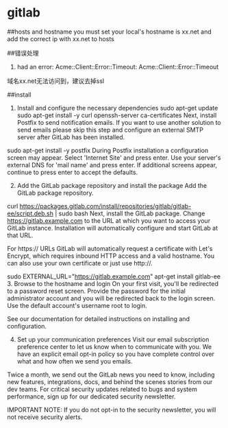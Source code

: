 gitlab
==============
##hosts and hostname
you must set your local's hostname is xx.net and add the correct ip with xx.net to hosts

##错误处理

1. had an error: Acme::Client::Error::Timeout: Acme::Client::Error::Timeout

域名xx.net无法访问到，建议去掉ssl

##install
1. Install and configure the necessary dependencies
sudo apt-get update
sudo apt-get install -y curl openssh-server ca-certificates
Next, install Postfix to send notification emails. If you want to use another solution to send emails please skip this step and configure an external SMTP server after GitLab has been installed.

sudo apt-get install -y postfix
During Postfix installation a configuration screen may appear. Select 'Internet Site' and press enter. Use your server's external DNS for 'mail name' and press enter. If additional screens appear, continue to press enter to accept the defaults.

2. Add the GitLab package repository and install the package
Add the GitLab package repository.

curl https://packages.gitlab.com/install/repositories/gitlab/gitlab-ee/script.deb.sh | sudo bash
Next, install the GitLab package. Change https://gitlab.example.com to the URL at which you want to access your GitLab instance. Installation will automatically configure and start GitLab at that URL.

For https:// URLs GitLab will automatically request a certificate with Let's Encrypt, which requires inbound HTTP access and a valid hostname. You can also use your own certificate or just use http://.

sudo EXTERNAL_URL="https://gitlab.example.com" apt-get install gitlab-ee
3. Browse to the hostname and login
On your first visit, you'll be redirected to a password reset screen. Provide the password for the initial administrator account and you will be redirected back to the login screen. Use the default account's username root to login.

See our documentation for detailed instructions on installing and configuration.

4. Set up your communication preferences
Visit our email subscription preference center to let us know when to communicate with you. We have an explicit email opt-in policy so you have complete control over what and how often we send you emails.

Twice a month, we send out the GitLab news you need to know, including new features, integrations, docs, and behind the scenes stories from our dev teams. For critical security updates related to bugs and system performance, sign up for our dedicated security newsletter.

IMPORTANT NOTE: If you do not opt-in to the security newsletter, you will not receive security alerts.
